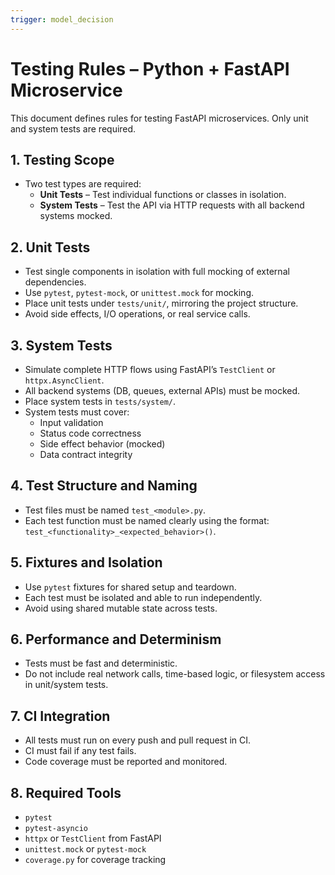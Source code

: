 ```yaml
---
trigger: model_decision
---
```


# Testing Rules – Python + FastAPI Microservice

This document defines rules for testing FastAPI microservices. Only unit and system tests are required.

## 1. Testing Scope

- Two test types are required:
  - **Unit Tests** – Test individual functions or classes in isolation.
  - **System Tests** – Test the API via HTTP requests with all backend systems mocked.

## 2. Unit Tests

- Test single components in isolation with full mocking of external dependencies.
- Use `pytest`, `pytest-mock`, or `unittest.mock` for mocking.
- Place unit tests under `tests/unit/`, mirroring the project structure.
- Avoid side effects, I/O operations, or real service calls.

## 3. System Tests

- Simulate complete HTTP flows using FastAPI’s `TestClient` or `httpx.AsyncClient`.
- All backend systems (DB, queues, external APIs) must be mocked.
- Place system tests in `tests/system/`.
- System tests must cover:
  - Input validation
  - Status code correctness
  - Side effect behavior (mocked)
  - Data contract integrity

## 4. Test Structure and Naming

- Test files must be named `test_<module>.py`.
- Each test function must be named clearly using the format: `test_<functionality>_<expected_behavior>()`.

## 5. Fixtures and Isolation

- Use `pytest` fixtures for shared setup and teardown.
- Each test must be isolated and able to run independently.
- Avoid using shared mutable state across tests.

## 6. Performance and Determinism

- Tests must be fast and deterministic.
- Do not include real network calls, time-based logic, or filesystem access in unit/system tests.

## 7. CI Integration

- All tests must run on every push and pull request in CI.
- CI must fail if any test fails.
- Code coverage must be reported and monitored.

## 8. Required Tools

- `pytest`
- `pytest-asyncio`
- `httpx` or `TestClient` from FastAPI
- `unittest.mock` or `pytest-mock`
- `coverage.py` for coverage tracking
